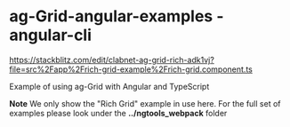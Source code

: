 
ag-Grid-angular-examples - angular-cli
==================================

https://stackblitz.com/edit/clabnet-ag-grid-rich-adk1vj?file=src%2Fapp%2Frich-grid-example%2Frich-grid.component.ts


Example of using ag-Grid with Angular and TypeScript

**Note** We only show the "Rich Grid" example in use here. For the full set of examples please look under the **../ngtools_webpack** folder
